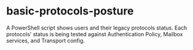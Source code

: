 # basic-protocols-posture
A PowerShell script shows users and their legacy protocols status. Each protocols' status is being tested against Authentication Policy, Mailbox services, and Transport config.
